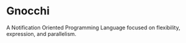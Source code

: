 # Gnocchi
A Notification Oriented Programming Language  focused on flexibility, expression, and parallelism.
